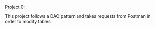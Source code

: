    P r o j e c t  0:

This project follows a DAO pattern and takes requests from Postman in order to modify tables 
 
 
